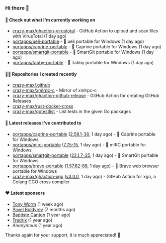 ### Hi there 👋

#### 👷 Check out what I'm currently working on

- [crazy-max/ghaction-virustotal](https://github.com/crazy-max/ghaction-virustotal) - GitHub Action to upload and scan files with VirusTotal (1 day ago)
- [portapps/ueli-portable](https://github.com/portapps/ueli-portable) - 🚀 ueli portable for Windows (1 day ago)
- [portapps/caprine-portable](https://github.com/portapps/caprine-portable) - 🚀 Caprine portable for Windows (1 day ago)
- [portapps/smartgit-portable](https://github.com/portapps/smartgit-portable) - 🚀 SmartGit portable for Windows  (1 day ago)
- [portapps/tabby-portable](https://github.com/portapps/tabby-portable) - 🚀 Tabby portable for Windows  (1 day ago)

#### 👨‍💻 Repositories I created recently

- [crazy-max/.github](https://github.com/crazy-max/.github)
- [crazy-max/xmlrpc-c](https://github.com/crazy-max/xmlrpc-c) - Mirror of xmlrpc-c
- [crazy-max/ghaction-github-release](https://github.com/crazy-max/ghaction-github-release) - GitHub Action for creating GitHub Releases
- [crazy-max/rust-docker-cross](https://github.com/crazy-max/rust-docker-cross)
- [crazy-max/gotestlist](https://github.com/crazy-max/gotestlist) - List tests in the given Go packages

#### 🚀 Latest releases I've contributed to

- [portapps/caprine-portable](https://github.com/portapps/caprine-portable) ([2.58.1-38](https://github.com/portapps/caprine-portable/releases/tag/2.58.1-38), 1 day ago) - 🚀 Caprine portable for Windows
- [portapps/mirc-portable](https://github.com/portapps/mirc-portable) ([7.75-15](https://github.com/portapps/mirc-portable/releases/tag/7.75-15), 1 day ago) - 🚀 mIRC portable for Windows
- [portapps/smartgit-portable](https://github.com/portapps/smartgit-portable) ([22.1.7-35](https://github.com/portapps/smartgit-portable/releases/tag/22.1.7-35), 1 day ago) - 🚀 SmartGit portable for Windows 
- [portapps/brave-portable](https://github.com/portapps/brave-portable) ([1.57.62-88](https://github.com/portapps/brave-portable/releases/tag/1.57.62-88), 1 day ago) - 🚀 Brave web browser portable for Windows
- [crazy-max/ghaction-xgo](https://github.com/crazy-max/ghaction-xgo) ([v3.0.0](https://github.com/crazy-max/ghaction-xgo/releases/tag/v3.0.0), 1 day ago) - GitHub Action for xgo, a Golang CGO cross compiler

#### ❤️ Latest sponsors
- [Tony Worm](https://github.com/verdverm) (1 week ago)
- [Pavel Boldyrev](https://github.com/bpg) (7 months ago)
- [Baptiste Canton](https://github.com/batmac) (1 year ago)
- [Fredrik](https://github.com/fredrikscode) (1 year ago)
- _Anonymous_ (1 year ago)

Thanks again for your support, it is much appreciated! 🙏
